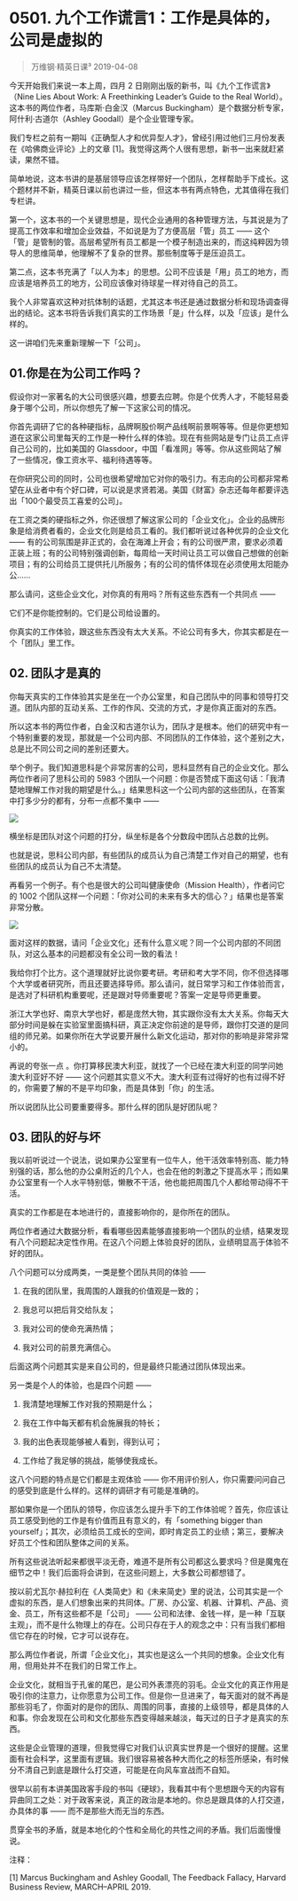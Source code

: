 # 0501. 九个工作谎言1：工作是具体的，公司是虚拟的
> 万维钢·精英日课³
2019-04-08

今天开始我们来说一本上周，四月 2 日刚刚出版的新书，叫《九个工作谎言》（Nine Lies About Work: A Freethinking Leader’s Guide to the Real World）。这本书的两位作者，马库斯·白金汉（Marcus Buckingham）是个数据分析专家，阿什利·古道尔（Ashley Goodall）是个企业管理专家。

我们专栏之前有一期叫《正确型人才和优异型人才》，曾经引用过他们三月份发表在《哈佛商业评论》上的文章 [1]。我觉得这两个人很有思想，新书一出来就赶紧读，果然不错。

简单地说，这本书讲的是基层领导应该怎样带好一个团队，怎样帮助手下成长。这个题材并不新，精英日课以前也讲过一些，但这本书有两点特色，尤其值得在我们专栏讲。

第一个，这本书的一个关键思想是，现代企业通用的各种管理方法，与其说是为了提高工作效率和增加企业效益，不如说是为了方便高层「管」员工 —— 这个「管」是管制的管。高层希望所有员工都是一个模子制造出来的，而这纯粹因为领导人的思维简单，他理解不了复杂的世界。那些制度等于是压迫员工。

第二点，这本书充满了「以人为本」的思想。公司不应该是「用」员工的地方，而应该是培养员工的地方，公司应该像对待球星一样对待自己的员工。

我个人非常喜欢这种对抗体制的话题，尤其这本书还是通过数据分析和现场调查得出的结论。这本书将告诉我们真实的工作场景「是」什么样，以及「应该」是什么样的。

这一讲咱们先来重新理解一下「公司」。

## 01.你是在为公司工作吗？

假设你对一家著名的大公司很感兴趣，想要去应聘。你是个优秀人才，不能轻易委身于哪个公司，所以你想先了解一下这家公司的情况。

你首先调研了它的各种硬指标，品牌啊股价啊产品线啊前景啊等等。但是你更想知道在这家公司里每天的工作是一种什么样的体验。现在有些网站是专门让员工点评自己公司的，比如美国的 Glassdoor，中国「看准网」等等。你从这些网站了解了一些情况，像工资水平、福利待遇等等。

在你研究公司的同时，公司也很希望增加它对你的吸引力。有志向的公司都非常希望在从业者中有个好口碑，可以说是求贤若渴。美国《财富》杂志还每年都要评选出「100个最受员工喜爱的公司」。

在工资之类的硬指标之外，你还很想了解这家公司的「企业文化」。企业的品牌形象是给消费者看的，企业文化则是给员工看的。我们都听说过各种优异的企业文化 —— 有的公司氛围是非正式的，会在海滩上开会；有的公司很严肃，要求必须着正装上班；有的公司特别强调创新，每周给一天时间让员工可以做自己想做的创新项目；有的公司给员工提供托儿所服务；有的公司的情怀体现在必须使用太阳能办公……

那么请问，这些企业文化，对你真的有用吗？所有这些东西有一个共同点 ——

它们不是你能控制的。它们是公司给设置的。

你真实的工作体验，跟这些东西没有太大关系。不论公司有多大，你其实都是在一个「团队」里工作。

## 02. 团队才是真的

你每天真实的工作体验其实是坐在一个办公室里，和自己团队中的同事和领导打交道。团队内部的互动关系、工作的作风、交流的方式，才是你真正面对的东西。

所以这本书的两位作者，白金汉和古道尔认为，团队才是根本。他们的研究中有一个特别重要的发现，那就是一个公司内部、不同团队的工作体验，这个差别之大，总是比不同公司之间的差别还要大。

举个例子。我们知道思科是个非常厉害的公司，思科显然有自己的企业文化。那么两位作者问了思科公司的 5983 个团队一个问题：你是否赞成下面这句话：「我清楚地理解工作对我的期望是什么。」结果思科这一个公司内部的这些团队，在答案中打多少分的都有，分布一点都不集中 —— 

![](https://raw.githubusercontent.com/dalong0514/selfstudy/master/图片链接/万维钢/2019182.jpg)

横坐标是团队对这个问题的打分，纵坐标是各个分数段中团队占总数的比例。

也就是说，思科公司内部，有些团队的成员认为自己清楚工作对自己的期望，也有些团队的成员认为自己不太清楚。

再看另一个例子。有个也是很大的公司叫健康使命（Mission Health），作者问它的 1002 个团队这样一个问题：「你对公司的未来有多大的信心？」结果也是答案非常分散。

![](https://raw.githubusercontent.com/dalong0514/selfstudy/master/图片链接/万维钢/2019183.jpg)

面对这样的数据，请问「企业文化」还有什么意义呢？同一个公司内部的不同团队，对这么基本的问题都没有全公司一致的看法！

我给你打个比方。这个道理就好比说你要考研。考研和考大学不同，你不但选择哪个大学或者研究所，而且还要选择导师。那么请问，就日常学习和工作体验而言，是选对了科研机构重要呢，还是跟对导师重要呢？答案一定是导师更重要。

浙江大学也好、南京大学也好，都是庞然大物，其实跟你没有太大关系。你每天大部分时间是躲在实验室里面搞科研，真正决定你前途的是导师，跟你打交道的是同组的师兄弟。如果你所在大学说要开展什么新文化运动，那对你的影响是非常非常小的。

再说的夸张一点 。你打算移民澳大利亚，就找了一个已经在澳大利亚的同学问她澳大利亚好不好 —— 这个问题其实意义不大。澳大利亚有过得好的也有过得不好的，你需要了解的不是平均印象，而是具体到「你」的生活。

所以说团队比公司要重要得多。那什么样的团队是好团队呢？

## 03. 团队的好与坏

我以前听说过一个说法，说如果办公室里有一位牛人，他干活效率特别高、能力特别强的话，那么他的办公桌附近的几个人，也会在他的刺激之下提高水平；而如果办公室里有一个人水平特别低，懒散不干活，他也能把周围几个人都给带动得不干活。

真实的工作都是在本地进行的，直接影响你的，是你所在的团队。

两位作者通过大数据分析，看看哪些因素能够直接影响一个团队的业绩，结果发现有八个问题起决定性作用。在这八个问题上体验良好的团队，业绩明显高于体验不好的团队。

八个问题可以分成两类，一类是整个团队共同的体验 ——

1. 在我的团队里，我周围的人跟我的价值观是一致的；

2. 我总可以把后背交给队友；

3. 我对公司的使命充满热情；
4. 我对公司的前景充满信心。

后面这两个问题其实是来自公司的，但是最终只能通过团队体现出来。

另一类是个人的体验，也是四个问题 ——

1. 我清楚地理解工作对我的预期是什么；

2. 我在工作中每天都有机会施展我的特长；
3. 我的出色表现能够被人看到，得到认可；
4. 工作给了我足够的挑战，能够使我成长。

这八个问题的特点是它们都是主观体验 —— 你不用评价别人，你只需要问问自己的感受到底是什么样的。这样的调研才有可能是准确的。

那如果你是一个团队的领导，你应该怎么提升手下的工作体验呢？首先，你应该让员工感受到他的工作是有价值而且有意义的，有「something bigger than yourself」；其次，必须给员工成长的空间，即时肯定员工的业绩；第三，要解决好员工个性和团队整体之间的关系。

所有这些说法听起来都很平淡无奇，难道不是所有公司都这么要求吗？但是魔鬼在细节之中！我们后面将会讲到，在这些问题上，大多数公司都想错了。

按以前尤瓦尔·赫拉利在《人类简史》和《未来简史》里的说法，公司其实是一个虚拟的东西，是人们想象出来的共同体。厂房、办公室、机器、计算机、产品、资金、员工，所有这些都不是「公司」 —— 公司和法律、金钱一样，是一种「互联主观」，而不是什么物理上的存在。公司只存在于人的观念之中：只有当我们都相信它存在的时候，它才可以说存在。

那么两位作者说，所谓「企业文化」，其实也是这么一个共同的想象。企业文化有用，但用处并不在我们的日常工作上。

企业文化，就相当于孔雀的尾巴，是公司外表漂亮的羽毛。企业文化的真正作用是吸引你的注意力，让你愿意为公司工作。但是你一旦进来了，每天面对的就不再是那些羽毛了，你面对的是你的团队、周围的同事，直接的上级领导，都是具体的人和事。你会发现在公司和文化那些东西变得越来越淡，每天过的日子才是真实的东西。

这些是企业管理的道理，但我觉得它对我们认识真实世界是一个很好的提醒。这里面有社会科学，这里面有逻辑。我们很容易被各种大而化之的标签所感染，有时候分不清自己到底是跟什么打交道，可能是在向风车宣战而不自知。

很早以前有本讲美国政客手段的书叫《硬球》，我看其中有个思想跟今天的内容有异曲同工之处：对于政客来说，真正的政治是本地的。你总是跟具体的人打交道，办具体的事 —— 而不是那些大而无当的东西。

贯穿全书的矛盾，就是本地化的个性和全局化的共性之间的矛盾。我们后面慢慢说。

注释：

[1] Marcus Buckingham and Ashley Goodall, The Feedback Fallacy, Harvard Business Review, MARCH–APRIL 2019.

